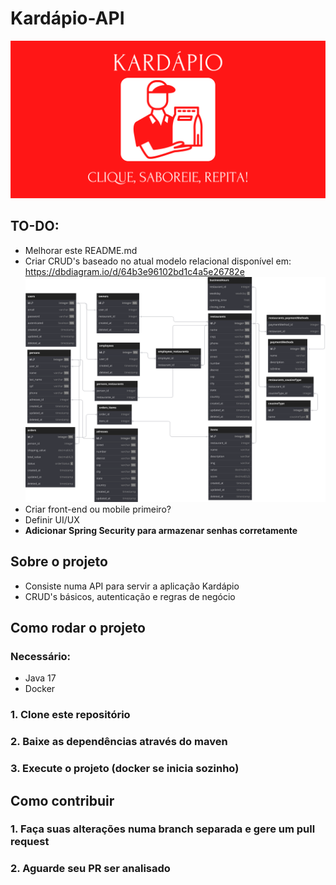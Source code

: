 # Kardápio-API
![Banner](src/main/resources/assets/banner.svg)

## TO-DO:
- Melhorar este README.md
- Criar CRUD's baseado no atual modelo relacional disponível em: https://dbdiagram.io/d/64b3e96102bd1c4a5e26782e
![Banner](src/main/resources/assets/database-scheme.svg)
- Criar front-end ou mobile primeiro? 
- Definir UI/UX
- **Adicionar Spring Security para armazenar senhas corretamente**

## Sobre o projeto
- Consiste numa API para servir a aplicação Kardápio
- CRUD's básicos, autenticação e regras de negócio

## Como rodar o projeto
### Necessário:
- Java 17
- Docker

### 1. Clone este repositório
### 2. Baixe as dependências através do maven
### 3. Execute o projeto (docker se inicia sozinho)

## Como contribuir

### 1. Faça suas alterações numa branch separada e gere um pull request
### 2. Aguarde seu PR ser analisado
